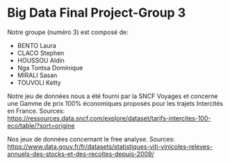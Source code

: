 # Big Data Final Project-Group 3

Notre groupe (numéro 3) est composé de:

- BENTO Laura
- CLACO Stephen
- HOUSSOU Aldin
- Nga Tontsa Dominique
- MIRALI Sasan
- TOUVOLI Ketty

Notre jeu de données nous a été fourni par la SNCF Voyages et concerne une Gamme de prix 100% économiques proposés pour les trajets Intercités en France.
Sources: https://ressources.data.sncf.com/explore/dataset/tarifs-intercites-100-eco/table/?sort=origine

Nos jeux  de données concernant le free analyse.
Sources: https://www.data.gouv.fr/fr/datasets/statistiques-viti-vinicoles-releves-annuels-des-stocks-et-des-recoltes-depuis-2009/

